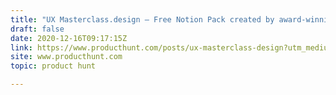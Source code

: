 ```yaml
---
title: "UX Masterclass.design — Free Notion Pack created by award-winning designer."
draft: false
date: 2020-12-16T09:17:15Z
link: https://www.producthunt.com/posts/ux-masterclass-design?utm_medium=RSS&utm_source=hune
site: www.producthunt.com
topic: product hunt  

---
```

